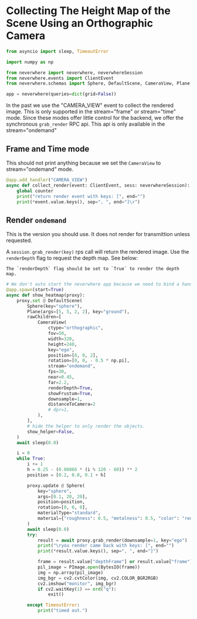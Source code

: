 
# Collecting The Height Map of the Scene Using an Orthographic Camera


```python
from asyncio import sleep, TimeoutError

import numpy as np

from neverwhere import neverwhere, neverwhereSession
from neverwhere.events import ClientEvent
from neverwhere.schemas import Sphere, DefaultScene, CameraView, Plane

app = neverwhere(queries=dict(grid=False))
```

In the past we use the "CAMERA_VIEW" event to collect the rendered image. This is only supported
in the stream="frame" or stream="time" mode. Since these modes offer little control for the backend,
we offer the synchronous `grab_render` RPC api. This api is only available in the stream="ondemand"

## Frame and Time mode

This should not print anything because we set the `CameraView` to stream="ondemand" mode.

```python
@app.add_handler("CAMERA_VIEW")
async def collect_render(event: ClientEvent, sess: neverwhereSession):
    global counter
    print("return render event with keys: [", end="")
    print(*event.value.keys(), sep=", ", end="]\r")
```

## Render `ondemand`

This is the version you should use. It does not render for transmittion
unless requested. 

A `session.grab_render(key)` rps call will return the rendered image. Use the `renderDepth` flag to request the depth map. See below:

```{admonition} Depth Rendering
The `renderDepth` flag should be set to `True` to render the depth map.
```

```python
# We don't auto start the neverwhere app because we need to bind a handler.
@app.spawn(start=True)
async def show_heatmap(proxy):
    proxy.set @ DefaultScene(
        Sphere(key="sphere"),
        Plane(args=[5, 5, 2, 2], key="ground"),
        rawChildren=[
            CameraView(
                ctype="orthographic",
                fov=50,
                width=320,
                height=240,
                key="ego",
                position=[0, 0, 2],
                rotation=[0, 0, - 0.5 * np.pi],
                stream="ondemand",
                fps=30,
                near=0.45,
                far=2.2,
                renderDepth=True,
                showFrustum=True,
                downsample=1,
                distanceToCamera=2
                # dpr=1,
            ),
        ],
        # hide the helper to only render the objects.
        show_helper=False,
    )
    await sleep(0.0)

    i = 0
    while True:
        i += 1
        h = 0.25 - (0.00866 * (i % 120 - 60)) ** 2
        position = [0.2, 0.0, 0.1 + h]

        proxy.update @ Sphere(
            key="sphere",
            args=[0.1, 20, 20],
            position=position,
            rotation=[0, 0, 0],
            materialType="standard",
            material={"roughness": 0.5, "metalness": 0.5, "color": "red"},
        )
        await sleep(0.0)
        try:
            result = await proxy.grab_render(downsample=1, key="ego")
            print("\ryou render came back with keys: [", end="")
            print(*result.value.keys(), sep=", ", end="]")

            frame = result.value["depthFrame"] or result.value["frame"]
            pil_image = PImage.open(BytesIO(frame))
            img = np.array(pil_image)
            img_bgr = cv2.cvtColor(img, cv2.COLOR_BGR2RGB)
            cv2.imshow("monitor", img_bgr)
            if cv2.waitKey(1) == ord("q"):
                exit()

        except TimeoutError:
            print("timed out.")
```
